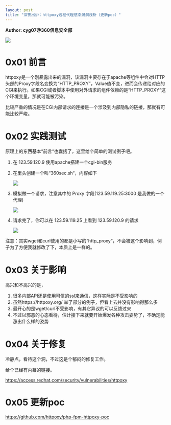 ```yaml
---
layout: post
title: "深夜出炉：httpoxy远程代理感染漏洞浅析（更新poc）"
---
```


**Author: cyg07@360信息安全部**

![][0]

# 0x01 前言

httpoxy是一个刚暴露出来的漏洞，该漏洞主要存在于apache等组件中会对HTTP头部的Proxy字段名变换为“HTTP_PROXY”，Value值不变，进而会传递给对应的CGI来执行。如果CGI或者脚本中使用对外请求的组件依赖的是“HTTP_PROXY”这个环境变量，那就可能被污染。

比较严重的情况是在CGI内部请求的连接是一个涉及到内部隐私的链接，那就有可能比较严峻。

<!-- more -->

# 0x02 实践测试

原理上的东西基本“前言“也囊括了，这里给个简单的测试例子吧。

1. 在 123.59.120.9 使用apache搭建一个cgi-bin服务
2. 在里头创建一个叫“360sec.sh“，内容如下

    ![][1]

3. 模拟做一个请求，注意其中的 Proxy 字段(123.59.119.25:3000 是我做的一个代理)

    ![][2]

4. 请求完了，你可以在 123.59.119.25 上看到 123.59.120.9 的请求

    ![][3]

注意：其实wget和curl使用的都是小写的“http_proxy“，不会被这个影响到，例子为了方便我就修改了下，本质上是一样的。

# 0x03 关于影响

高兴和不高兴的是，

1. 很多内部API还是使用可信的ssl来通信，这样实际是不受影响的
2. 虽然https://httpoxy.org/ 举了部分的例子，但看上去并没有影响得那么多
3. 最开心的是wget/curl不受影响，有其它异议的可以反馈过来
4. 不过以邪恶的心态看待，估计接下来就要开始爆发各种攻击姿势了，不确定能涨出什么样的姿势

# 0x04 关于修复

冷静点，看待这个洞，不过这是个郁闷的修复工作。

给个已经有内幕的链接。

<https://access.redhat.com/security/vulnerabilities/httpoxy>

# 0x05 更新poc

<https://github.com/httpoxy/php-fpm-httpoxy-poc>

[0]: https://p2.ssl.qhimg.com/t014f8b8499122fbbaf.png
[1]: https://p1.ssl.qhimg.com/t01013f3703902e55b1.png
[2]: https://p0.ssl.qhimg.com/t01035e84cbf5a25eb4.png
[3]: https://p3.ssl.qhimg.com/t01e3298a3302d2470f.png
